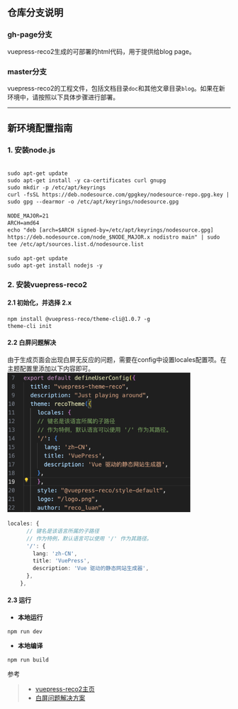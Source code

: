 ## 仓库分支说明

### gh-page分支
vuepress-reco2生成的可部署的html代码，用于提供给blog page。

### master分支
vuepress-reco2的工程文件，包括文档目录`doc`和其他文章目录`blog`。如果在新环境中，请按照以下具体步骤进行部署。


---

## 新环境配置指南

### 1. 安装node.js
```shell

sudo apt-get update
sudo apt-get install -y ca-certificates curl gnupg
sudo mkdir -p /etc/apt/keyrings
curl -fsSL https://deb.nodesource.com/gpgkey/nodesource-repo.gpg.key | sudo gpg --dearmor -o /etc/apt/keyrings/nodesource.gpg

NODE_MAJOR=21
ARCH=amd64
echo "deb [arch=$ARCH signed-by=/etc/apt/keyrings/nodesource.gpg] https://deb.nodesource.com/node_$NODE_MAJOR.x nodistro main" | sudo tee /etc/apt/sources.list.d/nodesource.list

sudo apt-get update
sudo apt-get install nodejs -y
```


### 2. 安装vuepress-reco2
#### 2.1 初始化，并选择 2.x
```shell
npm install @vuepress-reco/theme-cli@1.0.7 -g
theme-cli init
```

#### 2.2 白屏问题解决
由于生成页面会出现白屏无反应的问题，需要在config中设置locales配置项。在主题配置里添加以下内容即可。
![添加位置](doc/pic/planA.png)
```TypeScript
locales: {
      // 键名是该语言所属的子路径
      // 作为特例，默认语言可以使用 '/' 作为其路径。
      '/': {
        lang: 'zh-CN',
        title: 'VuePress',
        description: 'Vue 驱动的静态网站生成器',
      },
    },
```
#### 2.3 运行
- **本地运行**
```shell
npm run dev
```
- **本地编译**
```shell
npm run build
```
参考
> - [vuepress-reco2主页](https://vuepress-theme-reco.recoluan.com/)
> - [白屏问题解决方案](https://vuepress-theme-reco.recoluan.com/](https://github.com/vuepress-reco/vuepress-theme-reco/issues/257)https://github.com/vuepress-reco/vuepress-theme-reco/issues/257)

